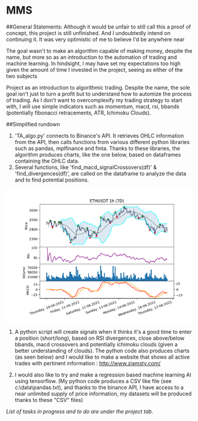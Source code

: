 # MMS 
##General Statements:
Although it would be unfair to still call this a proof of concept, this project is still unfinished. And I undoubtedly intend on continuing it. 
It was very optimistic of me to believe I'd be anywhere near 

The goal wasn't to make an algorithm capable of making money, despite the name, but more so as an introduction to the automation of trading and machine learning.
In hindsight, I may have set my expectations too high given the amount of time I invested in the project, seeing as either of the two subjects

Project as an introduction to algorithmic trading. Despite the name, the sole goal isn't just to turn a profit but to understand how to automize the process of trading.
As I don't want to overcomplexify my trading strategy to start with, I will use simple indicators such as momentum, macd, rsi, bbands (potentially fibonacci
retracements, ATR, Ichimoku Clouds). 

##Simplified rundown

1) 'TA_algo.py' connects to Binance's API. It retrieves OHLC information from the API, then calls functions from various different python libraries such as pandas, mplfinance and finta. Thanks to these libraries, the algorithm produces charts, like the one below, based on dataframes containing the OHLC data.
2) Several functions, like 'find_macd_signalCrossovers(df)' & 'find_divergences(df)', are called on the dataframe to analyze the data and to find potential positions.

![most recent chart](https://github.com/tindll/mms/blob/main/chart.png)

1) A python script will create signals when it thinks it's a good time to enter a position (short/long), based on RSI divergences, close above/below bbands, macd crossovers and potentially ichimoku clouds (given a better understanding of clouds).
The python code also produces charts (as seen below) and I would like to make a website that shows all active trades with pertinent information : http://www.zjamsty.com/

2) I would also like to try and make a regression based machine learning AI using tensorflow. (My python code produces a CSV like file (see c:\data\pandas.txt), and thanks to the binance API, I have access to a near unlimited supply of price information, my datasets will be produced thanks to these "CSV" files)





*List of tasks in progress and to do are under the project tab.*

